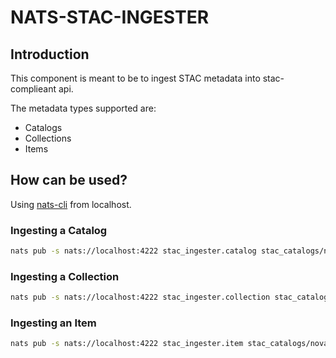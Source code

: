 # NATS-STAC-INGESTER

## Introduction

This component is meant to be to ingest STAC metadata into stac-complieant api.

The metadata types supported are:
- Catalogs
- Collections
- Items

## How can be used?

Using [nats-cli](https://github.com/nats-io/natscli) from localhost.

### Ingesting a Catalog

```bash
nats pub -s nats://localhost:4222 stac_ingester.catalog stac_catalogs/novasar_test/catalog.json
```

### Ingesting a Collection

```bash
nats pub -s nats://localhost:4222 stac_ingester.collection stac_catalogs/novasar_test/novasar_scansar_20m/collection.json
```

### Ingesting an Item

```bash
nats pub -s nats://localhost:4222 stac_ingester.item stac_catalogs/novasar_test/novasar_scansar_20m/NovaSAR_01_16359_slc_11_201025_231831_HH_2_ML_TC_TF_cog/NovaSAR_01_16359_slc_11_201025_231831_HH_2_ML_TC_TF_cog.json
```
